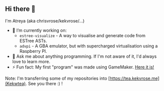 ## Hi there 👋

I'm Atreya (aka chrisvrose/kekvrose/...)

- 🔭 I’m currently working on:
  - `estree-visualize` - A way to visualise and generate code from ESTree ASTs.
  - `advpi` - A GBA emulator, but with supercharged virtualisation using a Raspberry PI.
- 💬 Ask me about anything programming. If I'm not aware of it, I'd always love to learn more.
- ⚡ Fun fact: My first "program" was made using GameMaker. [Here it is!](https://www.yygarchive.org/game/198613)


Note: I'm transferring some of my repositories into [https://tea.kekvrose.me](Kekwtea). See you there :) !

